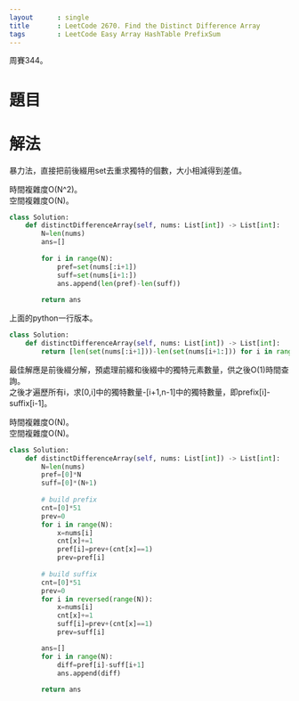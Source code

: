 ```yaml
--- 
layout      : single
title       : LeetCode 2670. Find the Distinct Difference Array
tags        : LeetCode Easy Array HashTable PrefixSum
---
```

周賽344。

# 題目

# 解法
暴力法，直接把前後綴用set去重求獨特的個數，大小相減得到差值。  

時間複雜度O(N^2)。  
空間複雜度O(N)。  

```python
class Solution:
    def distinctDifferenceArray(self, nums: List[int]) -> List[int]:
        N=len(nums)
        ans=[]
        
        for i in range(N):
            pref=set(nums[:i+1])
            suff=set(nums[i+1:])
            ans.append(len(pref)-len(suff))
            
        return ans
```

上面的python一行版本。  

```python
class Solution:
    def distinctDifferenceArray(self, nums: List[int]) -> List[int]:
        return [len(set(nums[:i+1]))-len(set(nums[i+1:])) for i in range(len(nums))]
```

最佳解應是前後綴分解，預處理前綴和後綴中的獨特元素數量，供之後O(1)時間查詢。  
之後才遍歷所有i，求[0,i]中的獨特數量-[i+1,n-1]中的獨特數量，即prefix[i]-suffix[i-1]。  

時間複雜度O(N)。  
空間複雜度O(N)。  

```python
class Solution:
    def distinctDifferenceArray(self, nums: List[int]) -> List[int]:
        N=len(nums)
        pref=[0]*N
        suff=[0]*(N+1)
        
        # build prefix
        cnt=[0]*51
        prev=0
        for i in range(N):
            x=nums[i]
            cnt[x]+=1
            pref[i]=prev+(cnt[x]==1)
            prev=pref[i]
            
        # build suffix
        cnt=[0]*51
        prev=0
        for i in reversed(range(N)):
            x=nums[i]
            cnt[x]+=1
            suff[i]=prev+(cnt[x]==1)
            prev=suff[i]

        ans=[]
        for i in range(N):
            diff=pref[i]-suff[i+1]
            ans.append(diff)
            
        return ans
```